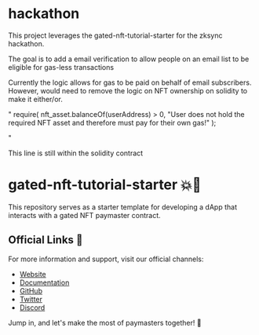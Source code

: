 # hackathon

This project leverages the gated-nft-tutorial-starter for the zksync hackathon. 

The goal is to add a email verification to allow people on an email list to be eligible for gas-less transactions

Currently the logic allows for gas to be paid on behalf of email subscribers. However, would need to remove the logic on NFT ownership on solidity to make it either/or.

"    require(
                nft_asset.balanceOf(userAddress) > 0,
                "User does not hold the required NFT asset and therefore must pay for their own gas!"
            );

" 

This line is still within the solidity contract

# gated-nft-tutorial-starter 💥🎉

This repository serves as a starter template for developing a dApp that interacts with a 
gated NFT paymaster contract.

## Official Links 🔗

For more information and support, visit our official channels:

- [Website](https://zksync.io/)
- [Documentation](https://v2-docs.zksync.io/dev/)
- [GitHub](https://github.com/matter-labs)
- [Twitter](https://twitter.com/zksync)
- [Discord](https://discord.gg/nMaPGrDDwk)

Jump in, and let's make the most of paymasters together! 🚀
